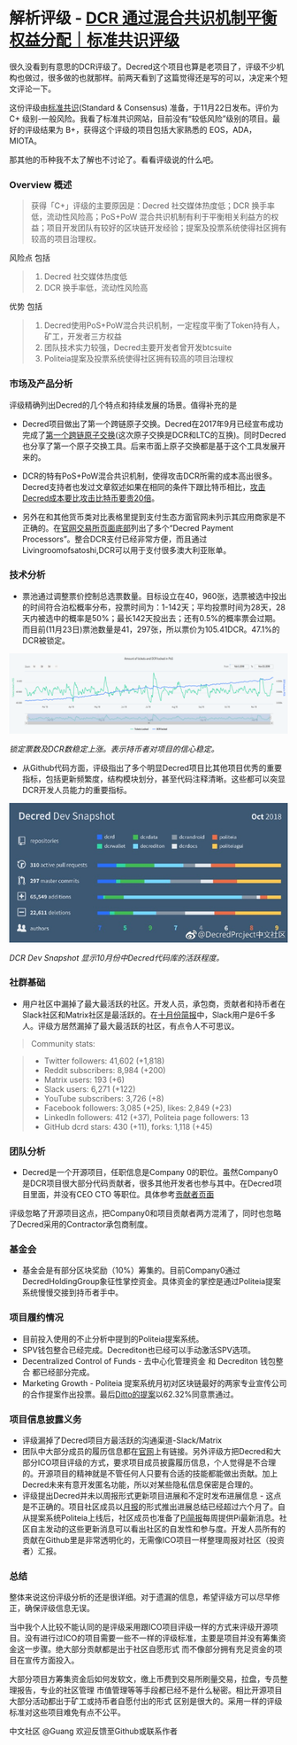 # 解析评级 - [DCR 通过混合共识机制平衡权益分配｜标准共识评级](https://www.aicoin.net.cn/article/54939.html)

很久没看到有意思的DCR评级了。Decred这个项目也算是老项目了，评级不少机构也做过，很多做的也就那样。前两天看到了这篇觉得还是写的可以，决定来个短文评论一下。 

这份评级由[标准共识](https://www.sncrating.com/)(Standard & Consensus) 准备，于11月22日发布。评价为 C+ 级别-一般风险。我看了标准共识网站，目前没有“较低风险”级别的项目。最好的评级结果为 B+，获得这个评级的项目包括大家熟悉的 EOS，ADA，MIOTA。

那其他的币种我不太了解也不讨论了。看看评级说的什么吧。

### Overview 概述 
> 获得「C+」评级的主要原因是：Decred 社交媒体热度低；DCR 换手率低，流动性风险高；PoS+PoW 混合共识机制有利于平衡相关利益方的权益；项目开发团队有较好的区块链开发经验；提案及投票系统使得社区拥有较高的项目治理权。

风险点 包括 
> 1. Decred 社交媒体热度低 
> 2. DCR 换手率低，流动性风险高

优势 包括 
> 1. Decred使用PoS+PoW混合共识机制，一定程度平衡了Token持有人，矿工，开发者三方权益 
> 2. 团队技术实力较强，Decred主要开发者曾开发btcsuite
> 3. Politeia提案及投票系统使得社区拥有较高的项目治理权


### 市场及产品分析
评级精确列出Decred的几个特点和持续发展的场景。值得补充的是

* Decred项目做出了第一个跨链原子交换。Decred在2017年9月已经宣布成功完成了[第一个跨链原子交换](https://blog.decred.org/2017/09/20/On-Chain-Atomic-Swaps/)(这次原子交换是DCR和LTC的互换)。同时Decred也分享了第一个原子交换工具。后来市面上原子交换都是基于这个工具发展开来的。

* DCR的特有PoS+PoW混合共识机制，使得攻击DCR所需的成本高出很多。Decred支持者也发过文章叙述如果在相同的条件下跟比特币相比，[攻击Decred成本要比攻击比特币要贵20倍](https://medium.com/@guang.dcr/%E7%BF%BB%E8%AF%91-%E4%B8%80%E5%AF%B9%E4%B8%80%E6%AF%94%E8%BE%83-%E6%94%BB%E5%87%BBdecred%E8%A6%81%E6%AF%94%E6%94%BB%E5%87%BB%E6%AF%94%E7%89%B9%E5%B8%81-%E8%A6%81%E8%B4%B520%E5%80%8D-9d108a791e75)。

* 另外在和其他货币类对比表格里提到支付生态方面官网未列示其应用商家是不正确的。在[官网交易所页面底部](https://www.decred.org/exchanges/)列出了多个“Decred Payment Processors”。整合DCR支付已经非常方便，而且通过Livingroomofsatoshi,DCR可以用于支付很多澳大利亚账单。

### 技术分析

* 票池通过调整票价控制总选票数量。目标设立在40，960张，选票被选中投出的时间符合泊松概率分布，投票时间为：1-142天；平均投票时间为28天，28天内被选中的概率是50%；最长142天投出去；还有0.5%的概率票会过期。而目前(11月23日)票池数量是41，297张，所以票价为105.41DCR。47.1%的DCR被锁定。

![POSCHART](img/解析评级-DCR通过混合共识机制平衡权益分配｜标准共识评级/POSCHART.png)

*锁定票数及DCR数稳定上涨。表示持币者对项目的信心稳定。*

* 从Github代码方面，评级指出了多个明显Decred项目比其他项目优秀的重要指标，包括更新频繁度，结构模块划分，甚至代码注释清晰。这些都可以突显DCR开发人员能力的重要指标。

![DevSnapshot](img/解析评级-DCR通过混合共识机制平衡权益分配｜标准共识评级/DCRDevSnapshot.png)

*DCR Dev Snapshot 显示10月份中Decred代码库的活跃程度。*      

### 社群基础

* 用户社区中漏掉了最大最活跃的社区。开发人员，承包商，贡献者和持币者在Slack社区和Matrix社区是最活跃的。在[十月份简报](https://github.com/xaur/decred-news/blob/master/journal/201810.md)中，Slack用户是6千多人。评级方居然漏掉了最大最活跃的社区，有点令人不可思议。

> Community stats:

>* Twitter followers: 41,602 (+1,818)
>* Reddit subscribers: 8,984 (+200)
>* Matrix users: 193 (+6)
>* Slack users: 6,271 (+122)
>* YouTube subscribers: 3,726 (+8)
>* Facebook followers: 3,085 (+25), likes: 2,849 (+23)
>* LinkedIn followers: 412 (+37), Politeia page followers: 13
>* GitHub dcrd stars: 430 (+11), forks: 1,118 (+45)

### 团队分析

* Decred是一个开源项目，任职信息是Company 0的职位。虽然Company0 是DCR项目很大部分代码贡献者，很多其他开发者也参与其中。在Decred项目里面，并没有CEO CTO 等职位。具体参考[贡献者页面](https://www.decred.org/contributors/)

评级忽略了开源项目这点，把Company0和项目贡献者两方混淆了，同时也忽略了Decred采用的Contractor承包商制度。

### 基金会

* 基金会是有部分区块奖励（10%）筹集的。目前Company0通过DecredHoldingGroup象征性掌控资金。具体资金的掌控是通过Politeia提案系统慢慢交接到持币者手中。

### 项目履约情况

* 目前投入使用的不止分析中提到的Politeia提案系统。
* SPV钱包整合已经完成。Decrediton也已经可以手动激活SPV选项。
* Decentralized Control of Funds - 去中心化管理资金 和 Decrediton 钱包整合 都已经部分完成。
* Marketing Growth - Politeia 提案系统月初对区块链最好的两家专业宣传公司的合作提案作出投票。最后[Ditto的提案](https://proposals.decred.org/proposals/27f87171d98b7923a1bd2bee6affed929fa2d2a6e178b5c80a9971a92a5c7f50)以62.32%同意票通过。

### 项目信息披露义务

* 评级漏掉了Decred项目方最活跃的沟通渠道-Slack/Matrix
* 团队中大部分成员的履历信息都在[官网](https://www.decred.org/contributors/)上有链接。另外评级方把Decred和大部分ICO项目评级的方式，要求项目成员披露履历信息，个人觉得是不合理的。开源项目的精神就是不管任何人只要有合适的技能都能做出贡献。加上Decred未来有意开发匿名功能，所以对某些隐私信息保密是合理的。
* 评级提出Decred并未以周报形式更新项目进展和不定时发布进展信息 - 这点是不正确的。项目社区成员以[月报](https://github.com/xaur/decred-news/tree/master/journal)的形式推出进展总结已经超过六个月了。自从提案系统Politeia上线后，社区成员也准备了[Pi简报](https://github.com/RichardRed0x/politeia-digest)每周提供Pi最新消息。社区自主发动的这些更新消息可以看出社区的自发性和参与度。开发人员所有的贡献在Github里是非常透明化的，无需像ICO项目一样整理周报对社区（投资者）汇报。

### 总结 
整体来说这份评级分析的还是很详细。对于遗漏的信息，希望评级方可以尽早修正，确保评级信息无误。

当中我个人比较不能认同的是评级采用跟ICO项目评级一样的方式来评级开源项目。没有进行过ICO的项目需要一些不一样的评级标准，主要是项目并没有筹集资金这一步骤。绝大部分贡献都是出于社区自愿形式 而不像部分拥有充足资金的项目在宣传方面投入。

大部分项目方筹集资金后如何发软文，缴上币费到交易所刷量交易，拉盘，专员整理报告，专业的社区管理 市值管理等等手段都已经不是什么秘密。相比开源项目大部分活动都出于矿工或持币者自愿付出的形式 区别是很大的。采用一样的评级标准对这些项目难免有点不公平。

中文社区 @Guang
欢迎反馈至Github或联系作者


